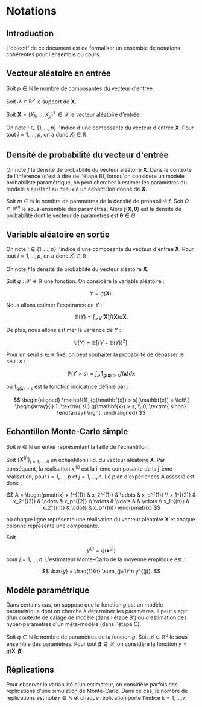 # Notations

## Introduction

L'objectif de ce document est de formaliser un ensemble de notations cohérentes pour l'ensemble du cours.

## Vecteur aléatoire en entrée

Soit $p \in \mathbb{N}$ le nombre de composantes du vecteur d'entrée.

Soit $\mathcal{X} \subset \mathbb{R}^p$ le support de $\boldsymbol{X}$.

Soit $\boldsymbol{X} = (X_1,..., X_p)^T \in \mathcal{X}$ le vecteur aléatoire d’entrée. 

On note $i\in\{1,...,p\}$ l'indice d'une composante du vecteur d'entrée $\boldsymbol{X}$. Pour tout $i=1,...,p$, on a donc $X_i\in\mathbb{R}$.

## Densité de probabilité du vecteur d'entrée

On note $f$ la densité de probabilité du vecteur aléatoire $\boldsymbol{X}$. Dans le contexte de l'inférence (c'est à dire de l'étape B), lorsqu'on considère un modèle probabiliste paramétrique, on peut chercher à estimer les paramètres du modèle s'ajustant au mieux à un échantillon donné de $\boldsymbol{X}$.

Soit $m \in \mathbb{N}$ le nombre de paramètres de la densité de probabilité $f$. Soit $\Theta \subset \mathbb{R}^m$ le sous-ensemble des paramètres. Alors $f(\boldsymbol{X}, \boldsymbol{\theta})$ est la densité de probabilité dont le vecteur de paramètres est $\boldsymbol{\theta} \in \Theta$.

## Variable aléatoire en sortie

On note $i\in\{1,...,p\}$ l'indice d'une composante du vecteur d'entrée $\boldsymbol{X}$. Pour tout $i=1,...,p$, on a donc $X_i\in\mathbb{R}$.

On note $f$ la densité de probabilité du vecteur aléatoire $\boldsymbol{X}$. 

Soit $g : \mathcal{X} \rightarrow \mathbb{R}$ une fonction. On considère la variable aléatoire :

$$
Y = g(\boldsymbol{X}).
$$

Nous allons estimer l'espérance de $Y$ :

$$
\mathbb{E}(Y) = \int_{\mathcal{X}} g(\boldsymbol{X}) f(\boldsymbol{X}) d\boldsymbol{X}.
$$

De plus, nous allons estimer la variance de $Y$ :

$$
\mathbb{V}(Y) = \mathbb{E}\left[(Y - \mathbb{E}(Y))^2\right].
$$

Pour un seuil $s \in \mathbb{R}$ fixé, on peut souhaiter la probabilité de dépasser le seuil $s$ :

$$
\mathbb{P}(Y > s) 
= \int_{\mathcal{X}} \mathbf{1}_{g(\mathbf{x}) > s} f(\mathbf{x}) d\mathbf{x}
$$

où $\mathbf{1}_{g(\mathbf{x}) > s}$ est la fonction indicatrice définie par :

$$
\begin{aligned}
\mathbf{1}_{g(\mathbf{x}) > s}(\mathbf{x})
= \left\{
\begin{array}{l}
1, \textrm{ si } g(\mathbf{x}) > s, \\
0, \textrm{ sinon}.
\end{array}
\right.
\end{aligned}
$$

## Echantillon Monte-Carlo simple

Soit $n\in\mathbb{N}$ un entier représentant la taille de l'échantillon. 

Soit $\left\{\boldsymbol{X}^{(j)}\right\}_{j=1,...,n}$ un échantillon i.i.d. du vecteur aléatoire $\boldsymbol{X}$. 
Par conséquent, la réalisation $x_i^{(j)}$ est la i-ème composante de la j-ème réalisation, pour $i=1,...,p$ et $j=1,...,n$. Le plan d'expériences $A$ associé est donc :

$$
A = 
\begin{pmatrix}
x_1^{(1)} & x_2^{(1)} & \cdots & x_p^{(1)} \\
x_1^{(2)} & x_2^{(2)} & \cdots & x_p^{(2)} \\
\vdots & \vdots & & \vdots \\
x_1^{(n)} & x_2^{(n)} & \cdots & x_p^{(n)}
\end{pmatrix}
$$

où chaque ligne représente une réalisation du vecteur aléatoire $\boldsymbol{X}$ et chaque colonne représente une composante.

Soit 

$$
y^{(j)} = g\left(\boldsymbol{x}^{(j)}\right)
$$
pour $j=1,...,n$. 
L'estimateur Monte-Carlo de la moyenne empirique est :

$$
\bar{y} = \frac{1}{n} \sum_{j=1}^n y^{(j)}.
$$

## Modèle paramétrique

Dans certains cas, on suppose que la fonction $g$ est un modèle paramétrique dont on cherche à déterminer les paramètres. Il peut s'agir d'un contexte de calage de modèle (dans l'étape B') ou d'estimation des hyper-paramètres d'un méta-modèle (dans l'étape C).

Soit $q \in \mathbb{N}$ le nombre de paramètres de la foncion $g$. Soit $\mathcal{B} \subset \mathbb{R}^q$ le sous-ensemble des paramètres. Pour tout $\boldsymbol{\beta} \in \mathcal{B}$, on considère la fonction $y = g(\boldsymbol{X}, \boldsymbol{\beta})$. 

## Réplications

Pour observer la variabilité d'un estimateur, on considère parfois des réplications d'une simulation de Monte-Carlo. Dans ce cas, le nombre de réplications est noté $r\in\mathbb{N}$ et chaque réplication porte l'indice $k=1,...,r$.
